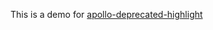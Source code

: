 This is a demo for [apollo-deprecated-highlight](https://www.npmjs.com/package/apollo-deprecated-highlight)